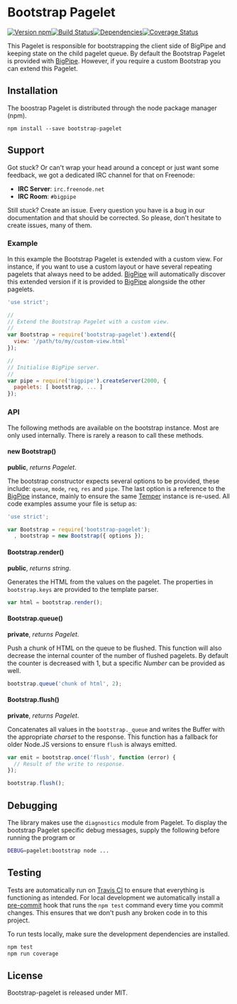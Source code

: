 # Bootstrap Pagelet

[![Version npm][version]](http://browsenpm.org/package/bootstrap-pagelet)[![Build Status][build]](https://travis-ci.org/bigpipe/bootstrap-pagelet)[![Dependencies][david]](https://david-dm.org/bigpipe/bootstrap-pagelet)[![Coverage Status][cover]](https://coveralls.io/r/bigpipe/bootstrap-pagelet?branch=master)

[version]: http://img.shields.io/npm/v/bootstrap-pagelet.svg?style=flat-square
[build]: http://img.shields.io/travis/bigpipe/bootstrap-pagelet/master.svg?style=flat-square
[david]: https://img.shields.io/david/bigpipe/bootstrap-pagelet.svg?style=flat-square
[cover]: http://img.shields.io/coveralls/bigpipe/bootstrap-pagelet/master.svg?style=flat-square

This Pagelet is responsible for bootstrapping the client side
of BigPipe and keeping state on the child pagelet queue. By default
the Bootstrap Pagelet is provided with [BigPipe]. However, if you
require a custom Bootstrap you can extend this Pagelet.

## Installation

The boostrap Pagelet is distributed through the node package manager (npm).

```
npm install --save bootstrap-pagelet
```

## Support

Got stuck? Or can't wrap your head around a concept or just want some feedback,
we got a dedicated IRC channel for that on Freenode:

- **IRC Server**: `irc.freenode.net`
- **IRC Room**: `#bigpipe`

Still stuck? Create an issue. Every question you have is a bug in our
documentation and that should be corrected. So please, don't hesitate to create
issues, many of them.

### Example

In this example the Bootstrap Pagelet is extended with a custom view.
For instance, if you want to use a custom layout or have several repeating
pagelets that always need to be added. [BigPipe] will automatically
discover this extended version if it is provided to [BigPipe] alongside
the other pagelets.

```js
'use strict';

//
// Extend the Bootstrap Pagelet with a custom view.
//
var Bootstrap = require('bootstrap-pagelet').extend({
  view: '/path/to/my/custom-view.html'
});

//
// Initialise BigPipe server.
//
var pipe = require('bigpipe').createServer(2000, {
  pagelets: [ bootstrap, ... ]
});
```

### API

The following methods are available on the bootstrap instance. Most are
only used internally. There is rarely a reason to call these methods.

#### new Bootstrap()

**public**, _returns Pagelet_.

The bootstrap constructor expects several options to be provided, these
include: `queue`, `mode`, `req`, `res` and `pipe`. The last option is
a reference to the [BigPipe] instance, mainly to ensure the same [Temper]
instance is re-used. All code examples assume your file is setup as:

```js
'use strict';

var Bootstrap = require('bootstrap-pagelet');
  , bootstrap = new Bootstrap({ options });
```

#### Bootstrap.render()

**public**, _returns string_.

Generates the HTML from the values on the pagelet. The properties
in `bootstrap.keys` are provided to the template parser.

```js
var html = bootstrap.render();
```

#### Bootstrap.queue()

**private**, _returns Pagelet_.

Push a chunk of HTML on the queue to be flushed. This function will
also decrease the internal counter of the number of flushed pagelets.
By default the counter is decreased with 1, but a specific _Number_
can be provided as well.

```js
bootstrap.queue('chunk of html', 2);
```

#### Bootstrap.flush()

**private**, _returns Pagelet_.

Concatenates all values in the `bootstrap._queue` and writes the Buffer
with the appropriate _charset_ to the response. This function has a
fallback for older Node.JS versions to ensure `flush` is always emitted.

```js
var emit = bootstrap.once('flush', function (error) {
  // Result of the write to response.
});

bootstrap.flush();
```

## Debugging

The library makes use the `diagnostics` module from Pagelet.
To display the bootstrap Pagelet specific debug messages, supply the
following before running the program or

```bash
DEBUG=pagelet:bootstrap node ...
```

## Testing

Tests are automatically run on [Travis CI] to ensure that everything is
functioning as intended. For local development we automatically install a
[pre-commit] hook that runs the `npm test` command every time you commit changes.
This ensures that we don't push any broken code in to this project.

To run tests locally, make sure the development dependencies are installed.

```bash
npm test
npm run coverage
```

## License

Bootstrap-pagelet is released under MIT.

[BigPipe]: http://bigpipe.io/
[Travis CI]: http://travisci.org
[Temper]: http://github.com/bigpipe/temper
[pre-commit]: http://github.com/observing/pre-commit